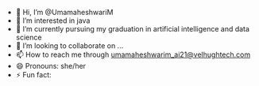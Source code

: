 - 👋 Hi, I’m @UmamaheshwariM
- 👀 I’m interested in java
- 🌱 I’m currently pursuing my graduation in artificial intelligence and data science 
- 💞️ I’m looking to collaborate on ...
- 📫 How to reach me through umamaheshwarim_ai21@velhughtech.com
- 😄 Pronouns: she/her
- ⚡ Fun fact: 

<!---
UmamaheshwariM/UmamaheshwariM is a ✨ special ✨ repository because its `README.md` (this file) appears on your GitHub profile.
You can click the Preview link to take a look at your changes.
--->
